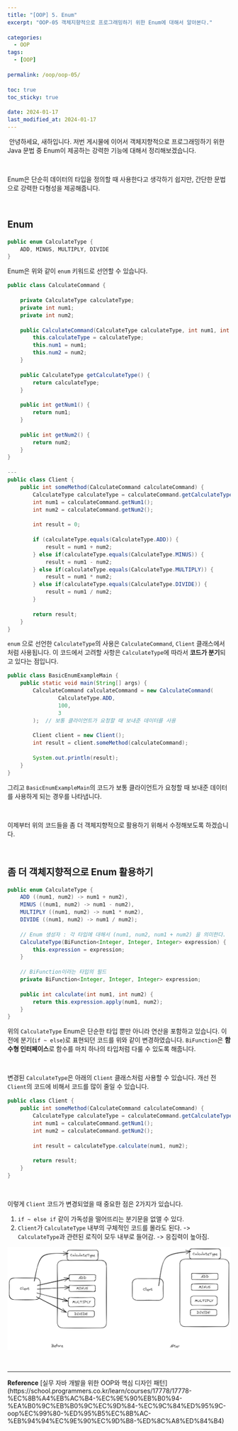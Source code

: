 ```yaml
---
title: "[OOP] 5. Enum"
excerpt: "OOP-05 객체지향적으로 프로그래밍하기 위한 Enum에 대해서 알아본다."

categories:
  - OOP
tags:
  - [OOP]

permalink: /oop/oop-05/

toc: true
toc_sticky: true

date: 2024-01-17
last_modified_at: 2024-01-17
---
```


&nbsp;안녕하세요, 새하입니다. 저번 게시물에 이어서 객체지향적으로 프로그래밍하기 위한 Java 문법 중 Enum이 제공하는 강력한 기능에 대해서 정리해보겠습니다.  

<br>

Enum은 단순히 데이터의 타입을 정의할 때 사용한다고 생각하기 쉽지만, 간단한 문법으로 강력한 다형성을 제공해줍니다.  

<br>

## Enum

```java
public enum CalculateType {
    ADD, MINUS, MULTIPLY, DIVIDE
}
```

Enum은 위와 같이 `enum` 키워드로 선언할 수 있습니다.

```java
public class CalculateCommand {

    private CalculateType calculateType;
    private int num1;
    private int num2;

    public CalculateCommand(CalculateType calculateType, int num1, int num2) {
        this.calculateType = calculateType;
        this.num1 = num1;
        this.num2 = num2;
    }

    public CalculateType getCalculateType() {
        return calculateType;
    }
    
    public int getNum1() {
        return num1;
    }
    
    public int getNum2() {
        return num2;
    }
}

---
public class Client {
    public int someMethod(CalculateCommand calculateCommand) {
        CalculateType calculateType = calculateCommand.getCalculateType();
        int num1 = calculateCommand.getNum1();
        int num2 = calculateCommand.getNum2();
        
        int result = 0;
        
        if (calculateType.equals(CalculateType.ADD)) {
            result = num1 + num2;
        } else if(calculateType.equals(CalculateType.MINUS)) {
            result = num1 - num2;
        } else if(calculateType.equals(CalculateType.MULTIPLY)) {
            result = num1 * num2;
        } else if(calculateType.equals(CalculateType.DIVIDE)) {
            result = num1 / num2;
        }
        
        return result;
    }
}
```

`enum` 으로 선언한 `CalculateType`의 사용은 `CalculateCommand`, `Client` 클래스에서처럼 사용됩니다. 
이 코드에서 고려할 사항은 `CalculateType`에 따라서 <b>코드가 분기</b>되고 있다는 점입니다. 

```java
public class BasicEnumExampleMain {
    public static void main(String[] args) {
        CalculateCommand calculateCommand = new CalculateCommand(
                CalculateType.ADD,
                100,
                3
        );  // 보통 클라이언트가 요청할 때 보내준 데이터를 사용

        Client client = new Client();
        int result = client.someMethod(calculateCommand);

        System.out.println(result);
    }
}
```

그리고 `BasicEnumExampleMain`의 코드가 보통 클라이언트가 요청할 때 보내준 데이터를 사용하게 되는 경우를 나타냅니다. 

<br>

이제부터 위의 코드들을 좀 더 객체지향적으로 활용하기 위해서 수정해보도록 하겠습니다.  

<br>

## 좀 더 객체지향적으로 Enum 활용하기

```java
public enum CalculateType {
    ADD ((num1, num2) -> num1 + num2),
    MINUS ((num1, num2) -> num1 - num2),
    MULTIPLY ((num1, num2) -> num1 * num2),
    DIVIDE ((num1, num2) -> num1 / num2);

    // Enum 생성자 : 각 타입에 대해서 (num1, num2, num1 + num2) 을 의미한다.
    CalculateType(BiFunction<Integer, Integer, Integer> expression) {
        this.expression = expression;
    }

    // BiFunction이라는 타입의 필드
    private BiFunction<Integer, Integer, Integer> expression;

    public int calculate(int num1, int num2) {
        return this.expression.apply(num1, num2);
    }
}
```

위의 `CalculateType` Enum은 단순한 타입 뿐만 아니라 연산을 포함하고 있습니다. 이전에 분기(`if ~ else`)로 표현되던 코드를 
위와 같이 변경하였습니다. `BiFunction`은 <b>함수형 인터페이스</b>로 함수를 마치 하나의 타입처럼 다룰 수 있도록 해줍니다.  

<br>

변경된 `CalculateType`은 아래의 `Client` 클래스처럼 사용할 수 있습니다. 개선 전 `Client`의 코드에 비해서 코드를 많이 줄일 수 있습니다. 

```java
public class Client {
    public int someMethod(CalculateCommand calculateCommand) {
        CalculateType calculateType = calculateCommand.getCalculateType();
        int num1 = calculateCommand.getNum1();
        int num2 = calculateCommand.getNum2();

        int result = calculateType.calculate(num1, num2);

        return result;
    }
}
```

<br>

이렇게 `Client` 코드가 변경되었을 때 중요한 점은 2가지가 있습니다.
1. `if ~ else if` 같이 가독성을 떨어뜨리는 분기문을 없앨 수 있다.  
2. `Client`가 `CalculateType` 내부의 구체적인 코드를 몰라도 된다. -> `CalculateType`과 관련된 로직이 모두 내부로 들어감. -> 응집력이 높아짐. 

![img.png](/assets/images/posts_img/study-oop/enum-01.png)



<br>

<hr>
<b>Reference</b>  
[실무 자바 개발을 위한 OOP와 핵심 디자인 패턴](https://school.programmers.co.kr/learn/courses/17778/17778-%EC%8B%A4%EB%AC%B4-%EC%9E%90%EB%B0%94-%EA%B0%9C%EB%B0%9C%EC%9D%84-%EC%9C%84%ED%95%9C-oop%EC%99%80-%ED%95%B5%EC%8B%AC-%EB%94%94%EC%9E%90%EC%9D%B8-%ED%8C%A8%ED%84%B4)  

